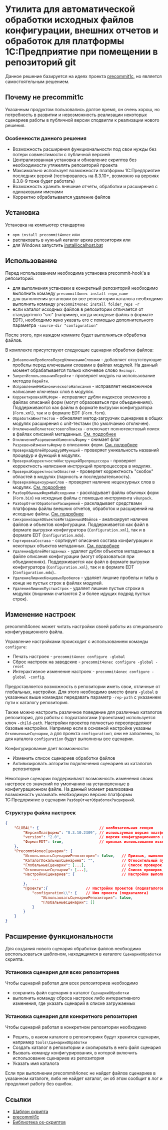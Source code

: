 # Утилита для автоматической обработки исходных файлов конфигурации, внешних отчетов и обработок для платформы 1С:Предприятие при помещении в репозиторий git

Данное решение базируется на идеях проекта [precommit1c](https://github.com/xDrivenDevelopment/precommit1c/releases), но является самостоятельным решением.

## Почему не precommit1c

Указанным продуктом пользовались долгое время, он очень хорош, но потребность в развитии и невозможность реализации некоторых сценариев работы в публичной версии сподвигли к реализации нового решения.

### Особенности данного решения

- Возможность расширения функциональности под свои нужды без потери совместимости с публичной версией
- Централизованная установка и обновление скриптов без необходимости утяжелять репозиторий проекта
- Максимально использует возможности платформы 1С:Предприятие последних версий (тестировалось на 8.3.10+, возможно на версиях 8.3.8-9 тоже будет работать)
- Возможность хранить внешние отчеты, обработки и расширения с одинаковыми именами
- Корректно обрабатывается удаление файлов

## Установка

Установка на компьютер стандартна

- `opm install precommit4onec` или
- распаковать в нужный каталог архив репозитория или
- для Windows запустить [installlocalhost.bat](/installlocalhost.bat)

## Использование

Перед использованием необходима установка precommit-hook'а в репозиторий:

- для выполнения установки в конкретный репозиторий необходимо выполнить команду `precommit4onec install repo_name`
- для выполнения установки во все репозитории каталога необходимо выполнить команду `precommit4onec install folder_reps -r`
- если каталог исходных файлов в репозитории отличается от стандартного "src" (например, когда исходные файлы в формате EDT), необходимо явно указать его с помощью дополнительного параметра `-source-dir "configuration"`

После этого, при каждом коммите будет выполняться обработка файлов.

В комплекте присутствуют следующие сценарии обработки файлов:

- `ДобавлениеПробеловПередКлючевымиСловами` - добавляет отсутствующие пробелы перед ключевыми словами в файлах модулей. На данный момент обрабатывается только ключевое слово `Экспорт`.
- `ЗапретИспользованияПерейти` - проверяет модуль на использование методов `Перейти`.
- `ИсправлениеНеКаноническогоНаписания` - исправляет неканоничное написание ключевых слов в модулях.
- `КорректировкаXMLФорм` - исправляет дубли индексов элементов в файлах описаний форм (могут образоваться при объединениях). Поддерживаются как файлы в формате выгрузки конфигуратора (`Form.xml`), так и в формате EDT (`Form.form`).
- `ОбработкаЮнитТестов` - обновляет метод-загрузчик сценариев в общих модулях расширения с unit-тестами (по умолчанию отключен).
- `ОтключениеПолнотекстовогоПоиска` - отключает полнотекстовый поиск в файлах описаний метаданных. [См. подробнее](/docs/ОтключениеПолнотекстовогоПоиска.md)
- `ОтключениеРазрешенияИзменятьФорму` - снимает флаг `РазрешеноИзменятьФорму` в описаниях форм. [См. подробнее](/docs/ОтключениеРазрешенияИзменятьФорму.md)
- `ПроверкаДублейПроцедурИФункций` - проверяет уникальность названий процедур и функций в модулях.
- `ПроверкаКорректностиИнструкцийПрепроцессора` - проверяет корректность написания инструкций препроцессора в модулях.
- `ПроверкаКорректностиОбластей` - проверяет корректность "скобок" областей в модулях (парность и последовательность).
- `ПроверкаНецензурныхСлов` - проверяет наличие нецензурных слов в модулях. [См. подробнее](/docs/ПроверкаНецензурныхСлов.md)
- `РазборОбычныхФормНаИсходники` - раскладывает файлы обычных форм (`Form.bin`) на исходные файлы с помощью инструмента `v8unpack`.
- `РазборОтчетОбработокРасширений` - раскладывает средствами платформы файлы внешних отчетов, обработок и расширений на исходные файлы. [См. подробнее](/docs/РазборОтчетОбработокРасширений.md)
- `СинхронизацияОбъектовМетаданныхИФайлов` - анализирует наличие файлов и объектов конфигурации. Поддерживается как файл в формате выгрузки конфигуратора (`Configuration.xml`), так и в формате EDT (`Configuration.mdo`).
- `СортировкаСостава` - сортирует описания состава конфигурации и некоторых объектов метаданных. [См. подробнее](/docs/СортировкаСостава.md)
- `УдалениеДублейМетаданных` - удаляет дубли объектов метаданных в файле описания конфигурации (могут образоваться при объединениях). Поддерживается как файл в формате выгрузки конфигуратора (`Configuration.xml`), так и в формате EDT (`Configuration.mdo`)..
- `УдалениеЛишнихКонцевыхПробелов` - удаляет лишние пробелы и табы в конце не пустых строк в файлах модулей.
- `УдалениеЛишнихПустыхСтрок` - удаляет лишние пустые строки в модулях (лишними считаются 2 и более идущих подряд пустых строк).

## Изменение настроек

precommit4onec может читать настройки своей работы из специального конфигурационного файла.

Управление настройками происходит с использованием команды `configure`:

- Печать настроек - `precommit4onec configure -global`
- Сброс настроек на заводские - `precommit4onec configure -global -reset`
- Интерактивное изменение настроек - `precommit4onec configure -global -config`.

Предоставляется возможность в репозитории иметь свои, отличные от глобальных, настройки. Для этого необходимо вместо флага `-global` в указанных выше командах передавать параметр `-rep-path` с указанием пути к каталогу репозитория.

Также можно настроить различное поведение для различных каталогов репозитория, для работы с подкаталогами (проектами) используется ключ `-child-path`.
Настройки проектов полностью переопределяют базовые настройки. Например если в основной настройке указаны `ОтключенныеСценарии`,
а для проекта `configuration\` они не заполнены, то для каталога `configuration` будут выполнены все сценарии.

Конфигурирование дает возможности:

- Изменить список сценариев обработки файлов
- Активизировать алгоритм подключения сценариев из каталогов репозитория

Некоторые сценарии поддерживают возможность изменения своих настроек со значений по умолчанию на установленные в конфигурационном файле. На данный момент реализована возможность указывать необходимую версию платформы 1С:Предприятие в сценарии `РазборОтчетОбработокРасширений`.

### Структура файла настроек

```JSON
{
    "GLOBAL": {                           // необязательная секция
        "ВерсияПлатформы": "8.3.10.2309", // используемая версия платформы например для разбора на исходники
        "version": "2.0",                 // версия конфигурационного файла (необязательно)
        "ФорматEDT": true,                // признак использования исходных файлов в формате EDT
    },
    "Precommt4onecСценарии": {
        "ИспользоватьСценарииРепозитория": false,   // Признак, выполнения проверок из репозитория
        "КаталогЛокальныхСценариев": "",            // Относительный путь к каталогу локальных проверок
        "ГлобальныеСценарии": [...],                // Список проверок, которые будут выполнятся
        "ОтключенныеСценарии": [...],               // Список проверок, которые не будут выполнятся (имеет больший приоритет относительно ГлобальныеСценарии)
        "НастройкиСценариев": {                     // Настройки выполняемых проверок
            ...
        },
        "Проекты":{                 // Настройки проектов (подкаталогов репозитория). Настройки проектов полностью переопределяют настройки и имеют такую же структуру
            "configuration\\": {    // Имя проекта (подкаталога)
                "ИспользоватьСценарииРепозитория": false,
                "ГлобальныеСценарии": []
            }
        }
    }
}
```

## Расширение функциональности

Для создания нового сценария обработки файлов необходимо воспользоваться шаблоном, находящимся в каталоге `СценарииОбработки` скрипта.

### Установка сценария для всех репозиториев

Чтобы сценарий работал для всех репозиториев необходимо

- сохранить файл сценария в каталог `СценарииОбработки`
- выполнить команду сброса настроек либо интерактивного изменения, где указать сценарий в списке загружаемых

### Установка сценария для конкретного репозитория

Чтобы сценарий работал в конкретном репозитории необходимо

- Решить, в каком каталоге в репозиториях будут хранится сценарии, например `tools\СценарииОбработки`
- Создать каталог в репозитории и скопировать в него файл сценария
- Вызвать команду конфигурирования, в которой включить использование сценариев из репозитория
- Указать имя каталога

Если при выполнении precommit4onec не найдет файлов сценариев в указанном каталоге, либо не найдет каталог, он об этом сообщит в лог и продолжит работу без ошибок.

## Ссылки

- [Шаблон скрипта](https://github.com/oscript-library/oscript-app-template)
- [precommit1c](https://github.com/xDrivenDevelopment/precommit1c/releases)
- [Библиотека os-скриптов](https://github.com/oscript-library)
